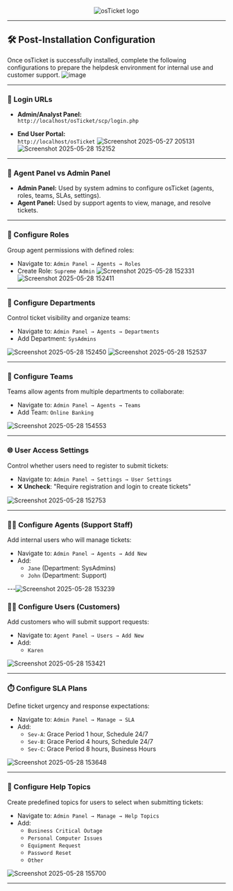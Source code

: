 <p align="center">
<img src="https://i.imgur.com/Clzj7Xs.png" alt="osTicket logo"/>
</p>

---

## 🛠️ Post-Installation Configuration

Once osTicket is successfully installed, complete the following configurations to prepare the helpdesk environment for internal use and customer support.
![image](https://github.com/user-attachments/assets/49007198-7743-4148-83d1-d8de7c4e83e1)

---

### 🔐 Login URLs
- **Admin/Analyst Panel:**  
  `http://localhost/osTicket/scp/login.php`

- **End User Portal:**  
  `http://localhost/osTicket`
![Screenshot 2025-05-27 205131](https://github.com/user-attachments/assets/e035787a-7e15-4997-9506-61b3b66547ce)
![Screenshot 2025-05-28 152152](https://github.com/user-attachments/assets/047f069d-7723-413a-a6d6-0e1f68f8bd73)
---

### 🧭 Agent Panel vs Admin Panel
- **Admin Panel:** Used by system admins to configure osTicket (agents, roles, teams, SLAs, settings).
- **Agent Panel:** Used by support agents to view, manage, and resolve tickets.


---


### 👥 Configure Roles
Group agent permissions with defined roles:
- Navigate to: `Admin Panel → Agents → Roles`
- Create Role: `Supreme Admin`
![Screenshot 2025-05-28 152331](https://github.com/user-attachments/assets/978ade5f-48e9-4a3f-9703-5d6c62a15c2e)
![Screenshot 2025-05-28 152411](https://github.com/user-attachments/assets/1f5e5d33-dfeb-4184-be41-6248c17322bc)
---

### 🏢 Configure Departments
Control ticket visibility and organize teams:
- Navigate to: `Admin Panel → Agents → Departments`
- Add Department: `SysAdmins`

![Screenshot 2025-05-28 152450](https://github.com/user-attachments/assets/4f058cef-c1ee-44b6-8b07-6e91a38b8e49)
![Screenshot 2025-05-28 152537](https://github.com/user-attachments/assets/3f2e04fe-11a6-4ea0-b148-779245e3bc90)



---

### 🤝 Configure Teams
Teams allow agents from multiple departments to collaborate:
- Navigate to: `Admin Panel → Agents → Teams`
- Add Team: `Online Banking`

![Screenshot 2025-05-28 154553](https://github.com/user-attachments/assets/5c0feeb4-69d1-4c23-b951-ac9c5868d5ef)




---

### 🌐 User Access Settings
Control whether users need to register to submit tickets:
- Navigate to: `Admin Panel → Settings → User Settings`
- ❌ **Uncheck**: "Require registration and login to create tickets"
  
![Screenshot 2025-05-28 152753](https://github.com/user-attachments/assets/12032356-7395-478a-8c28-94c15c486d1e)


---

### 🧑‍💼 Configure Agents (Support Staff)
Add internal users who will manage tickets:
- Navigate to: `Admin Panel → Agents → Add New`
- Add:
  - `Jane` (Department: SysAdmins)
  - `John` (Department: Support)

---![Screenshot 2025-05-28 153239](https://github.com/user-attachments/assets/b5a834d4-2e1e-4d5c-beae-77ee888a6c09)


### 🙋‍♂️ Configure Users (Customers)
Add customers who will submit support requests:
- Navigate to: `Agent Panel → Users → Add New`
- Add:
  - `Karen`

![Screenshot 2025-05-28 153421](https://github.com/user-attachments/assets/0ba09209-15d0-4e4e-a0aa-3e75fa11e325)

---

### ⏱️ Configure SLA Plans
Define ticket urgency and response expectations:
- Navigate to: `Admin Panel → Manage → SLA`
- Add:
  - `Sev-A`: Grace Period 1 hour, Schedule 24/7
  - `Sev-B`: Grace Period 4 hours, Schedule 24/7
  - `Sev-C`: Grace Period 8 hours, Business Hours
 
  
![Screenshot 2025-05-28 153648](https://github.com/user-attachments/assets/a476fd6b-bfe2-47a4-a50e-fd9e8f4dba8b)

---

### 📝 Configure Help Topics
Create predefined topics for users to select when submitting tickets:
- Navigate to: `Admin Panel → Manage → Help Topics`
- Add:
  - `Business Critical Outage`
  - `Personal Computer Issues`
  - `Equipment Request`
  - `Password Reset`
  - `Other`

![Screenshot 2025-05-28 155700](https://github.com/user-attachments/assets/fa7d3ddf-d15a-4da7-b986-f7bfbff5ac5d)

---
